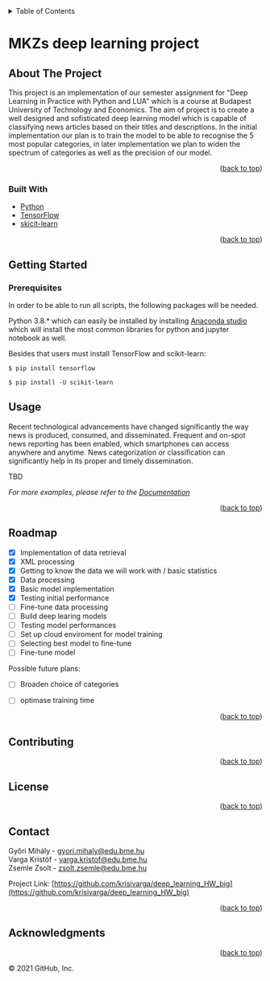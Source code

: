 <div id="top"></div>


<!-- TABLE OF CONTENTS -->

<details>

<summary>Table of Contents</summary>

<ol>

<li>

<a  href="#about-the-project">About The Project</a>

<ul>

<li><a  href="#built-with">Built With</a></li>

</ul>

</li>

<li>

<a  href="#getting-started">Getting Started</a>

<ul>

<li><a  href="#prerequisites">Prerequisites</a></li>



</ul>

</li>

<li><a  href="#usage">Usage</a></li>

<li><a  href="#roadmap">Roadmap</a></li>

<li><a  href="#contributing">Contributing</a></li>

<li><a  href="#license">License</a></li>

<li><a  href="#contact">Contact</a></li>

<li><a  href="#acknowledgments">Acknowledgments</a></li>

</ol>

</details>

# MKZs deep learning project
  
  

<!-- ABOUT THE PROJECT -->

## About The Project

  This project is an implementation of our semester assignment for "Deep Learning in Practice with Python and LUA" which is a course at Budapest University of Technology and Economics. The aim of  project is to create a well designed and sofisticated deep learning model which is capable of classifying news articles based on their titles and descriptions. In the initial implementation our plan is to train the model to be able to recognise the 5 most popular categories, in later implementation we plan to widen the spectrum of categories as well as the precision of our model. 

<p  align="right">(<a  href="#top">back to top</a>)</p>

  
  
  

### Built With
*  [Python](https://www.python.org/)
*  [TensorFlow](https://www.tensorflow.org/)
*  [skicit-learn](https://scikit-learn.org/stable/)


  

<p  align="right">(<a  href="#top">back to top</a>)</p>

  
  
  

<!-- GETTING STARTED -->

## Getting Started



  

### Prerequisites

  

In order to be able to run all scripts, the following packages will be needed.

Python 3.8.* which can easily be installed by installing [Anaconda studio](https://www.anaconda.com/products/individual) which will install the most common libraries for python and jupyter notebook as well.

Besides that users must install TensorFlow and scikit-learn:

```
$ pip install tensorflow
```
```
$ pip install -U scikit-learn
```


<!-- USAGE EXAMPLES -->

## Usage

Recent technological advancements have changed significantly the way news is produced, consumed, and disseminated. Frequent and on-spot news reporting has been enabled, which smartphones can access anywhere and anytime. News categorization or classification can significantly help in its proper and timely dissemination.

TBD

_For more examples, please refer to the [Documentation](https://example.com)_

  

<p  align="right">(<a  href="#top">back to top</a>)</p>

  
  
  

<!-- ROADMAP -->

## Roadmap

  
-  [x] Implementation of data retrieval
-  [x] XML processing
-  [x] Getting to know the data we will work with / basic statistics
-  [x] Data processing
-  [x] Basic model implementation
-  [x] Testing initial performance
-  [ ] Fine-tune data processing
-  [ ] Build deep learing models
-  [ ] Testing model performances
-  [ ] Set up cloud enviroment for model training
-  [ ] Selecting best model to fine-tune
-  [ ] Fine-tune model

 Possible future plans:
-  [ ] Broaden choice of categories
-  [ ] optimase training time
  
        

<p  align="right">(<a  href="#top">back to top</a>)</p>

  
  
  

<!-- CONTRIBUTING -->

## Contributing

  
  

<p  align="right">(<a  href="#top">back to top</a>)</p>

  
  
  

<!-- LICENSE -->

## License

  



  

<p  align="right">(<a  href="#top">back to top</a>)</p>

  
  
  

<!-- CONTACT -->

## Contact

  

Győri Mihály - gyori.mihaly@edu.bme.hu <br  />
Varga Kristóf - varga.kristof@edu.bme.hu<br  />
Zsemle Zsolt - zsolt.zsemle@edu.bme.hu


  

Project Link: [https://github.com/krisivarga/deep_learning_HW_big](https://github.com/krisivarga/deep_learning_HW_big)

  

<p  align="right">(<a  href="#top">back to top</a>)</p>

  
  
  

<!-- ACKNOWLEDGMENTS -->

## Acknowledgments

  

  

<p  align="right">(<a  href="#top">back to top</a>)</p>

  
  
  

<!-- MARKDOWN LINKS & IMAGES -->

© 2021 GitHub, Inc.
